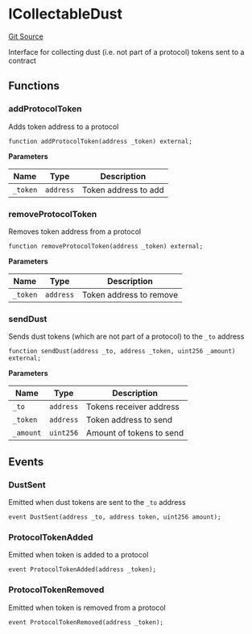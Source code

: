 # ICollectableDust
[Git Source](https://github.com/ubiquity/ubiquity-dollar/blob/92bc5664236b6ca4617eb576771a708a6060bc2e/src/dollar/interfaces/utils/ICollectableDust.sol)

Interface for collecting dust (i.e. not part of a protocol) tokens sent to a contract


## Functions
### addProtocolToken

Adds token address to a protocol


```solidity
function addProtocolToken(address _token) external;
```
**Parameters**

|Name|Type|Description|
|----|----|-----------|
|`_token`|`address`|Token address to add|


### removeProtocolToken

Removes token address from a protocol


```solidity
function removeProtocolToken(address _token) external;
```
**Parameters**

|Name|Type|Description|
|----|----|-----------|
|`_token`|`address`|Token address to remove|


### sendDust

Sends dust tokens (which are not part of a protocol) to the `_to` address


```solidity
function sendDust(address _to, address _token, uint256 _amount) external;
```
**Parameters**

|Name|Type|Description|
|----|----|-----------|
|`_to`|`address`|Tokens receiver address|
|`_token`|`address`|Token address to send|
|`_amount`|`uint256`|Amount of tokens to send|


## Events
### DustSent
Emitted when dust tokens are sent to the `_to` address


```solidity
event DustSent(address _to, address token, uint256 amount);
```

### ProtocolTokenAdded
Emitted when token is added to a protocol


```solidity
event ProtocolTokenAdded(address _token);
```

### ProtocolTokenRemoved
Emitted when token is removed from a protocol


```solidity
event ProtocolTokenRemoved(address _token);
```

